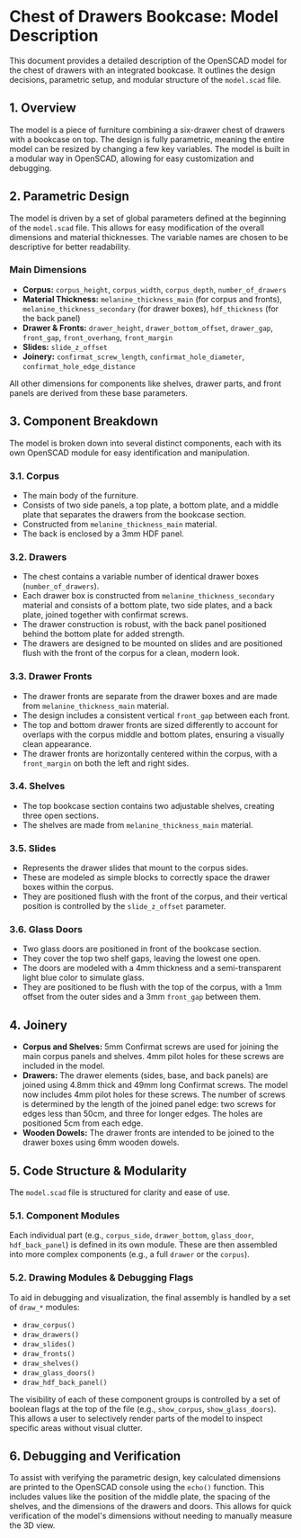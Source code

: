 # Chest of Drawers Bookcase: Model Description

This document provides a detailed description of the OpenSCAD model for the chest of drawers with an integrated bookcase. It outlines the design decisions, parametric setup, and modular structure of the `model.scad` file.

## 1. Overview

The model is a piece of furniture combining a six-drawer chest of drawers with a bookcase on top. The design is fully parametric, meaning the entire model can be resized by changing a few key variables. The model is built in a modular way in OpenSCAD, allowing for easy customization and debugging.

## 2. Parametric Design

The model is driven by a set of global parameters defined at the beginning of the `model.scad` file. This allows for easy modification of the overall dimensions and material thicknesses. The variable names are chosen to be descriptive for better readability.

### Main Dimensions

-   **Corpus:** `corpus_height`, `corpus_width`, `corpus_depth`, `number_of_drawers`
-   **Material Thickness:** `melanine_thickness_main` (for corpus and fronts), `melanine_thickness_secondary` (for drawer boxes), `hdf_thickness` (for the back panel)
-   **Drawer & Fronts:** `drawer_height`, `drawer_bottom_offset`, `drawer_gap`, `front_gap`, `front_overhang`, `front_margin`
-   **Slides:** `slide_z_offset`
-   **Joinery:** `confirmat_screw_length`, `confirmat_hole_diameter`, `confirmat_hole_edge_distance`

All other dimensions for components like shelves, drawer parts, and front panels are derived from these base parameters.

## 3. Component Breakdown

The model is broken down into several distinct components, each with its own OpenSCAD module for easy identification and manipulation.

### 3.1. Corpus

-   The main body of the furniture.
-   Consists of two side panels, a top plate, a bottom plate, and a middle plate that separates the drawers from the bookcase section.
-   Constructed from `melanine_thickness_main` material.
-   The back is enclosed by a 3mm HDF panel.

### 3.2. Drawers

-   The chest contains a variable number of identical drawer boxes (`number_of_drawers`).
-   Each drawer box is constructed from `melanine_thickness_secondary` material and consists of a bottom plate, two side plates, and a back plate, joined together with confirmat screws.
-   The drawer construction is robust, with the back panel positioned behind the bottom plate for added strength.
-   The drawers are designed to be mounted on slides and are positioned flush with the front of the corpus for a clean, modern look.

### 3.3. Drawer Fronts

-   The drawer fronts are separate from the drawer boxes and are made from `melanine_thickness_main` material.
-   The design includes a consistent vertical `front_gap` between each front.
-   The top and bottom drawer fronts are sized differently to account for overlaps with the corpus middle and bottom plates, ensuring a visually clean appearance.
-   The drawer fronts are horizontally centered within the corpus, with a `front_margin` on both the left and right sides.

### 3.4. Shelves

-   The top bookcase section contains two adjustable shelves, creating three open sections.
-   The shelves are made from `melanine_thickness_main` material.

### 3.5. Slides

-   Represents the drawer slides that mount to the corpus sides.
-   These are modeled as simple blocks to correctly space the drawer boxes within the corpus.
-   They are positioned flush with the front of the corpus, and their vertical position is controlled by the `slide_z_offset` parameter.

### 3.6. Glass Doors

-   Two glass doors are positioned in front of the bookcase section.
-   They cover the top two shelf gaps, leaving the lowest one open.
-   The doors are modeled with a 4mm thickness and a semi-transparent light blue color to simulate glass.
-   They are positioned to be flush with the top of the corpus, with a 1mm offset from the outer sides and a 3mm `front_gap` between them.

## 4. Joinery

-   **Corpus and Shelves:** 5mm Confirmat screws are used for joining the main corpus panels and shelves. 4mm pilot holes for these screws are included in the model.
-   **Drawers:** The drawer elements (sides, base, and back panels) are joined using 4.8mm thick and 49mm long Confirmat screws. The model now includes 4mm pilot holes for these screws. The number of screws is determined by the length of the joined panel edge: two screws for edges less than 50cm, and three for longer edges. The holes are positioned 5cm from each edge.
-   **Wooden Dowels:** The drawer fronts are intended to be joined to the drawer boxes using 6mm wooden dowels.

## 5. Code Structure & Modularity

The `model.scad` file is structured for clarity and ease of use.

### 5.1. Component Modules

Each individual part (e.g., `corpus_side`, `drawer_bottom`, `glass_door`, `hdf_back_panel`) is defined in its own module. These are then assembled into more complex components (e.g., a full `drawer` or the `corpus`).

### 5.2. Drawing Modules & Debugging Flags

To aid in debugging and visualization, the final assembly is handled by a set of `draw_*` modules:

-   `draw_corpus()`
-   `draw_drawers()`
-   `draw_slides()`
-   `draw_fronts()`
-   `draw_shelves()`
-   `draw_glass_doors()`
-   `draw_hdf_back_panel()`

The visibility of each of these component groups is controlled by a set of boolean flags at the top of the file (e.g., `show_corpus`, `show_glass_doors`). This allows a user to selectively render parts of the model to inspect specific areas without visual clutter.

## 6. Debugging and Verification

To assist with verifying the parametric design, key calculated dimensions are printed to the OpenSCAD console using the `echo()` function. This includes values like the position of the middle plate, the spacing of the shelves, and the dimensions of the drawers and doors. This allows for quick verification of the model's dimensions without needing to manually measure the 3D view.
